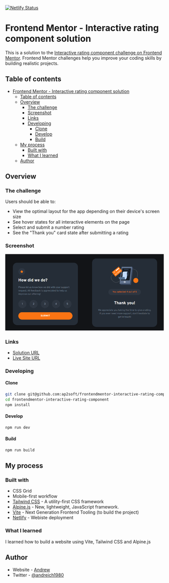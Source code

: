 [![Netlify Status](https://api.netlify.com/api/v1/badges/a7627a59-7491-45eb-b587-c08b732db260/deploy-status)](https://app.netlify.com/sites/frontendmentor-interactive-rating-component/deploys)

# Frontend Mentor - Interactive rating component solution

This is a solution to the [Interactive rating component challenge on Frontend Mentor](https://www.frontendmentor.io/challenges/interactive-rating-component-koxpeBUmI). Frontend Mentor challenges help you improve your coding skills by building realistic projects.

## Table of contents

- [Frontend Mentor - Interactive rating component solution](#frontend-mentor---interactive-rating-component-solution)
  - [Table of contents](#table-of-contents)
  - [Overview](#overview)
    - [The challenge](#the-challenge)
    - [Screenshot](#screenshot)
    - [Links](#links)
    - [Developing](#developing)
      - [Clone](#clone)
      - [Develop](#develop)
      - [Build](#build)
  - [My process](#my-process)
    - [Built with](#built-with)
    - [What I learned](#what-i-learned)
  - [Author](#author)

## Overview

### The challenge

Users should be able to:

- View the optimal layout for the app depending on their device's screen size
- See hover states for all interactive elements on the page
- Select and submit a number rating
- See the "Thank you" card state after submitting a rating

### Screenshot

![](./screenshot.png)

### Links

- [Solution URL](https://www.frontendmentor.io/solutions/interactive-rating-component-solution-using-tailwind-css-alpinejs-BkqhxodEc)
- [Live Site URL](https://frontendmentor-interactive-rating-component.netlify.app/)

### Developing

#### Clone

```bash
git clone git@github.com:ap2soft/frontendmentor-interactive-rating-component.git
cd frontendmentor-interactive-rating-component
npm install
```

#### Develop

```bash
npm run dev
```

#### Build

```bash
npm run build
```

## My process

### Built with

- CSS Grid
- Mobile-first workflow
- [Tailwind CSS](https://tailwindcss.com/) - A utility-first CSS framework
- [Alpine.js](https://alpinejs.dev/) - New, lightweight, JavaScript framework.
- [Vite](https://vitejs.dev/) - Next Generation Frontend Tooling (to build the project)
- [Netlify](https://netlify.com) - Webiste deployment

### What I learned

I learned how to build a website using Vite, Tailwind CSS and Alpine.js

## Author

- Website - [Andrew](https://ap2.dev)
- Twitter - [@andreich1980](https://www.twitter.com/andreich1980)
